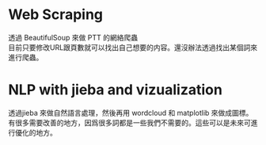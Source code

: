 # Web Scraping
透過 BeautifulSoup 來做 PTT 的網絡爬蟲 <br>
目前只要修改URL跟頁數就可以找出自己想要的内容。還沒辦法透過找出某個詞來進行爬蟲。

# NLP with jieba and vizualization
透過jieba 來做自然語言處理，然後再用 wordcloud 和 matplotlib 來做成圖標。<br>
有很多需要改善的地方，因爲很多詞都是一些我們不需要的。這些可以是未來可進行優化的地方。
